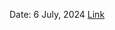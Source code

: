 Date: 6 July, 2024 [Link](https://docs.google.com/presentation/d/1tpNZZ3eQ7JQYRY1KGxWQL1PgsbZ8sOJkBa3KKCK22c8/edit?usp=sharing)
